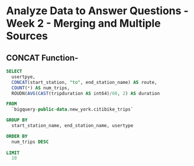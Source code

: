 # Analyze Data to Answer Questions - Week 2 - Merging and Multiple Sources


## CONCAT Function- 
```SQL
SELECT
  usertpye, 
  CONCAT(start_station, "to", end_station_name) AS route, 
  COUNT(*) AS num_trips, 
  ROUDN(AVG(CAST(tripduration AS int64)/60, 2) AS duration

FROM
  `bigquery-public-data.new_york.citibike_trips`

GROUP BY
  start_station_name, end_station_name, usertype

ORDER BY
  num_trips DESC
 
LIMIT
  10
 ``` 
  
